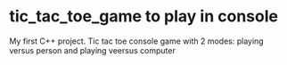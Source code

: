 # tic_tac_toe_game to play in console
My first C++ project.
Tic tac toe console game with 2 modes: playing versus person and playing veersus computer
